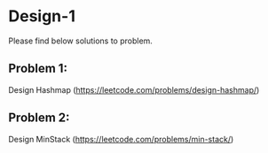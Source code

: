 # Design-1

Please find below solutions to problem.


## Problem 1:
Design Hashmap (https://leetcode.com/problems/design-hashmap/)



## Problem 2:
Design MinStack (https://leetcode.com/problems/min-stack/)



